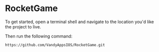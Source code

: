 RocketGame
======

To get started, open a terminal shell and navigate to the location you'd like the project to live.

Then run the following command:
```
https://github.com/VandyAppsIOS/RocketGame.git
```
